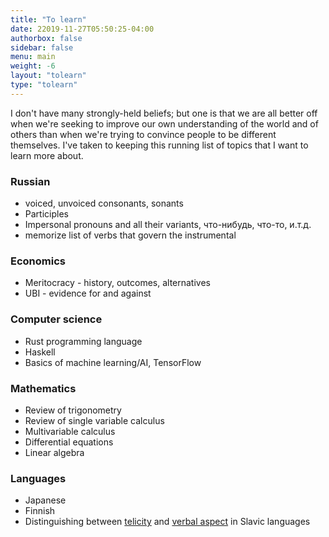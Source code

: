 ```yaml
---
title: "To learn"
date: 22019-11-27T05:50:25-04:00
authorbox: false
sidebar: false
menu: main
weight: -6
layout: "tolearn"
type: "tolearn"
---
```


I don't have many strongly-held beliefs; but one is that we are all better off when we're seeking to improve our own understanding of the world and of others than when we're trying to convince people to be different themselves. I've taken to keeping this running list of topics that I want to learn more about.

### Russian

- voiced, unvoiced consonants, sonants
- Participles
- Impersonal pronouns and all their variants, что-нибудь, что-то, и.т.д.
- memorize list of verbs that govern the instrumental

### Economics

- Meritocracy - history, outcomes, alternatives
- UBI - evidence for and against

### Computer science

- Rust programming language
- Haskell
- Basics of machine learning/AI, TensorFlow

### Mathematics

- Review of trigonometry
- Review of single variable calculus
- Multivariable calculus
- Differential equations
- Linear algebra

### Languages

- Japanese
- Finnish
- Distinguishing between [telicity](https://en.wikipedia.org/wiki/Telicity) and [verbal aspect](https://en.wikipedia.org/wiki/Grammatical_aspect) in Slavic languages